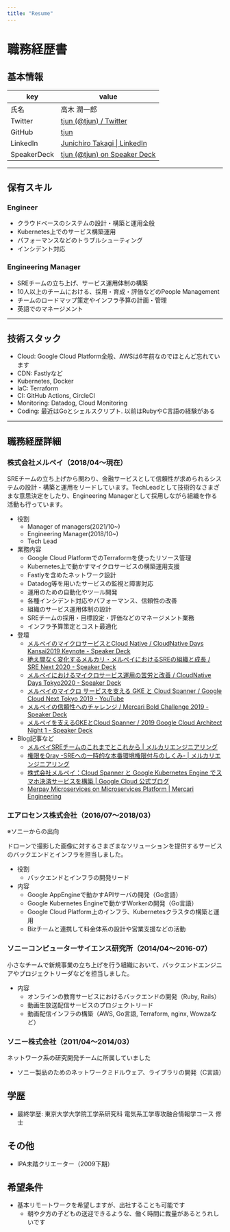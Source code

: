 ```yaml
---
title: "Resume"
---
```


# 職務経歴書

## 基本情報

|key|value|
|---|---|
|氏名| 高木 潤一郎|
|Twitter|[tjun \(@tjun\) / Twitter](https://twitter.com/tjun)|
|GitHub|[tjun ](https://github.com/tjun) |
|LinkedIn| [Junichiro Takagi \| LinkedIn](https://www.linkedin.com/in/junichiro/) |
|SpeakerDeck|[tjun \(@tjun\) on Speaker Deck](https://speakerdeck.com/tjun)|

---

## 保有スキル

### Engineer

- クラウドベースのシステムの設計・構築と運用全般
- Kubernetes上でのサービス構築運用
- パフォーマンスなどのトラブルシューティング
- インシデント対応

### Engineering Manager

- SREチームの立ち上げ、サービス運用体制の構築
- 10人以上のチームにおける、採用・育成・評価などのPeople Management
- チームのロードマップ策定やインフラ予算の計画・管理
- 英語でのマネージメント

---

## 技術スタック

- Cloud: Google Cloud Platform全般、AWSは6年前なのでほとんど忘れています
- CDN: Fastlyなど
- Kubernetes, Docker
- IaC: Terraform
- CI: GitHub Actions, CircleCI
- Monitoring: Datadog, Cloud Monitoring
- Coding: 最近はGoとシェルスクリプト. 以前はRubyやC言語の経験がある

---

## 職務経歴詳細

### 株式会社メルペイ（2018/04〜現在）

SREチームの立ち上げから関わり、金融サービスとして信頼性が求められるシステムの設計・構築と運用をリードしています。TechLeadとして技術的なさまざまな意思決定をしたり、Engineering Managerとして採用しながら組織を作る活動も行っています。

- 役割
  - Manager of managers(2021/10~)
  - Engineering Manager(2018/10~)
  - Tech Lead
- 業務内容
  - Google Cloud PlatformでのTerraformを使ったリソース管理
  - Kubernetes上で動かすマイクロサービスの構築運用支援
  - Fastlyを含めたネットワーク設計
  - Datadog等を用いたサービスの監視と障害対応
  - 運用のための自動化やツール開発
  - 各種インシデント対応やパフォーマンス、信頼性の改善
  - 組織のサービス運用体制の設計
  - SREチームの採用・目標設定・評価などのマネージメント業務
  - インフラ予算策定とコスト最適化
- 登壇
  - [メルペイのマイクロサービスとCloud Native / CloudNative Days Kansai2019 Keynote \- Speaker Deck](https://speakerdeck.com/tjun/cloudnative-days-kansai2019)
  - [絶え間なく変化するメルカリ・メルペイにおけるSREの組織と成長 / SRE Next 2020 \- Speaker Deck](https://speakerdeck.com/tjun/sre-next-2020)
  - [メルペイにおけるマイクロサービス運用の苦労と改善 / CloudNative Days Tokyo2020 \- Speaker Deck](https://speakerdeck.com/tjun/cloudnative-days-tokyo2020)
  - [メルペイのマイクロ サービスを支える GKE と Cloud Spanner / Google Cloud Next Tokyo 2019 \- YouTube](https://www.youtube.com/watch?v=cNSPTOUqrzA)
  - [メルペイの信頼性へのチャレンジ / Mercari Bold Challenge 2019 \- Speaker Deck](https://speakerdeck.com/mercari/0924-bold-challenge-at-tjun)
  - [メルペイを支えるGKEとCloud Spanner / 2019 Google Cloud Architect Night 1 \- Speaker Deck](https://speakerdeck.com/tjun/2019-google-cloud-architect-night-1)
- Blog記事など
  - [メルペイSREチームのこれまでとこれから \| メルカリエンジニアリング](https://engineering.mercari.com/blog/entry/20210831-a91c3dca9d/)
  - [権限をQray \-SREへの一時的な本番環境権限付与のしくみ\- \| メルカリエンジニアリング](https://engineering.mercari.com/blog/entry/sre-qray/)
  - [株式会社メルペイ：Cloud Spanner と Google Kubernetes Engine でスマホ決済サービスを構築 \| Google Cloud 公式ブログ](https://cloud.google.com/blog/ja/topics/customers/merpay-cloud-spanner-google-kubernetes-engine?hl=ja)
  - [Merpay Microservices on Microservices Platform \| Mercari Engineering](https://engineering.mercari.com/en/blog/entry/2019-06-06-160120/)


### エアロセンス株式会社（2016/07〜2018/03）
※ソニーからの出向

ドローンで撮影した画像に対するさまざまなソリューションを提供するサービスのバックエンドとインフラを担当しました。

- 役割
  - バックエンドとインフラの開発リード
- 内容
  - Google AppEngineで動かすAPIサーバの開発（Go言語）
  - Google Kubernetes Engineで動かすWorkerの開発（Go言語）
  - Google Cloud Platform上のインフラ、Kubernetesクラスタの構築と運用
  - Bizチームと連携して料金体系の設計や営業支援などの活動

### ソニーコンピューターサイエンス研究所（2014/04〜2016-07）
小さなチームで新規事業の立ち上げを行う組織において、バックエンドエンジニアやプロジェクトリーダなどを担当しました。
- 内容
  - オンラインの教育サービスにおけるバックエンドの開発（Ruby, Rails）
  - 動画生放送配信サービスのプロジェクトリード
  - 動画配信インフラの構築（AWS, Go言語, Terraform, nginx, Wowzaなど）

### ソニー株式会社（2011/04〜2014/03）
ネットワーク系の研究開発チームに所属していました
- ソニー製品のためのネットワークミドルウェア、ライブラリの開発（C言語）


## 学歴
- 最終学歴: 東京大学大学院工学系研究科 電気系工学専攻融合情報学コース 修士

## その他
- IPA未踏クリエーター（2009下期）

## 希望条件

- 基本リモートワークを希望しますが、出社することも可能です
  - 朝や夕方の子どもの送迎できるような、働く時間に裁量があるとうれしいです
